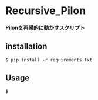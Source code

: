 # Recursive_Pilon
**Pilonを再帰的に動かすスクリプト**
## installation
```
$ pip install -r requirements.txt
```
## Usage
```
$ 
```
